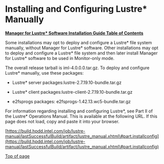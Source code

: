 # <a name="1.0"></a>Installing and Configuring Lustre* Manually

[**Manager for Lustre\* Software Installation Guide Table of Contents**](ig_TOC.md)

Some installations may opt to deploy and configure a Lustre* file system
manually, without Manager for Lustre\* software. Other
installations may opt to deploy and configure a Lustre* file system and
then later install Manager for Lustre\* software to be used in
Monitor-only mode.

The overall release tarball is iml-4.0.0.0.tar.gz. To deploy and
configure Lustre* manually, use these packages:

-   Lustre* server packages:lustre-2.7.19.10-bundle.tar.gz

-   Lustre* client packages:lustre-client-2.7.19.10-bundle.tar.gz

-   e2fsprogs packages: e2fsprogs-1.42.13.wc5-bundle.tar.gz

For information regarding installing and configuring Lustre\*, see Part II
of the Lustre* Operations Manual. This is available at the following URL.
If this page does not load, copy and paste it into your browser.

[https://build.hpdd.intel.com/job/lustre-manual/lastSuccessfulBuild/artifact/lustre_manual.xhtml\#part.installconfig](https://build.hpdd.intel.com/job/lustre-manual/lastSuccessfulBuild/artifact/lustre_manual.xhtml\#part.installconfig)

[Top of page](#1.0)